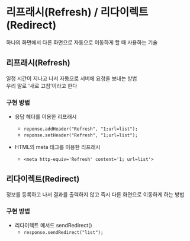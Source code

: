 # 리프래시(Refresh) / 리다이렉트(Redirect)

하나의 화면에서 다른 화면으로 자동으로 이동하게 할 때 사용하는 기술 <br>

## 리프래시(Refresh)

일정 시간이 지나고 나서 자동으로 서버에 요청을 보내는 방법 <br>
우리 말로 '새로 고침'이라고 한다

### 구현 방법

- 응답 헤더를 이용한 리프래시

  - `reponse.addHeader("Refresh", "1;url=list");`
  - `reponse.setHeader("Refresh", "1;url=list");`

- HTML의 meta 태그를 이용한 리프래시
  - `<meta http-equiv='Refresh' content='1; url=list'>` <br>

## 리다이렉트(Redirect)

정보를 등록하고 나서 결과를 출력하지 않고 즉시 다른 화면으로 이동하게 하는 방법

### 구현 방법

- 리다이렉트 메서드 sendRedirect()
  - `response.sendRedirect("list");`

